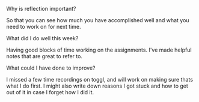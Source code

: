 Why is reflection important?

So that you can see how much you have accomplished well and what you need to work on for next time.

What did I do well this week?

Having good blocks of time working on the assignments. I've made helpful notes that are great to refer to.

What could I have done to improve?

I missed a few time recordings on toggl, and will work on making sure thats what I do first. I might also write down reasons I got stuck and how to get out of it in case I forget how I did it.
